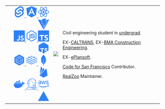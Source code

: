 <table align="center">
  <tbody>
    <tr>
      <td align="right">
        <div>
          <a href="https://svelte.dev/">
            <img src="./icons/svelte.svg" alt="Svelte" width="36px" />
          </a>
          <a href="https://angular.io/">
            <img src="./icons/angular.svg" alt="Angular" width="36px"/>
          </a>
          <a href="https://reactjs.org/">
            <img src="./icons/react.svg" alt="React JS" width="36px" />
          </a>
          <a href="https://vitejs.dev/">
            <img src="./icons/vite.svg" alt="Vite JS" width="36px"/>
          </a>
        </div>
        <div>
          <a href="https://www.javascript.com/">
            <img src="./icons/javascript.svg" alt="Javascript" width="36px" />
          </a>
          <a href="https://nodejs.org/">
            <img src="./icons/node.svg" alt="Node JS" width="36px" />
          </a>
          <a href="https://www.typescriptlang.org/">
            <img src="./icons/typescript.svg" alt="Typescript" width="36px" />
          </a>
          <a href="https://typestrong.org/ts-node/">
            <img src="./icons/tsnode.svg" alt="TS Node" width="36px" />
          </a>
        </div>
        <div>
          <a href="https://sequelize.org/">
            <img src="./icons/sequelize.svg" alt="Sequelize ORM" width="36px" />
          </a>
          <a href="https://redis.io/">
            <img src="./icons/redis.svg" alt="Redis" width="36px" />
          </a>
          <a href="https://www.mongodb.com/">
            <img src="./icons/mongo.svg" alt="Mongo DB" width="36px" />
          </a>
          <a href="https://firebase.google.com/">
            <img src="./icons/firebase.svg" alt="Firebase" width="36px" />
          </a>
        </div>
        <div>
          <a href="https://www.docker.com/">
            <img src="./icons/docker.svg" alt="Docker" width="36px" />
          </a>
          <a href="https://www.jenkins.io/">
            <img src="./icons/jenkins.svg" alt="Jenkins" width="36px"/>
          </a>
          <a href="https://aws.amazon.com/">
            <img src="./icons/aws.svg" alt="Amazon AWS" width="36px" />
          </a>
          <a href="https://vercel.com/">
            <img src="./icons/vercel.svg" alt="Vercel" width="36px" />
          </a>
        </div>
      </td>
      <td align="center">
        <!-- <img src="https://github-readme-stats.vercel.app/api?username=markkhoo&show_icons=true&layout=compact&bg_color=0d1117&text_color=F6D1AF&title_color=F6D1AF&border_color=F6D1AF&icon_color=F6D1AF"/> -->
        <img src="https://github-readme-stats.vercel.app/api/top-langs/?username=markkhoo&layout=compact&bg_color=0d1117&text_color=2f81f7&title_color=2f81f7&border_color=2f81f7&langs_count=20" height="164"/>
      </td>
      <td align="left" >
        <p>Civil engineering student in <a href="https://www.youtube.com/watch?v=_GZiAMZZx80">undergrad</a>.</p>
        <p>EX-<a href="https://dot.ca.gov/">CALTRANS</a>, EX-<a href="https://thebmacorp.com/">BMA Construction Engineering</a>.</p>
        <p>EX-<a href="https://www.eplansoft.com/">ePlansoft</a>.</p>
        <p><a href="https://www.codeforsanfrancisco.org/">Code for San Francisco</a> Contributor.</p>
        <p><a href="https://realzoo.itsyipy.com/">RealZoo</a> Maintainer.</p>
      </td>
    </tr>
  </tbody>
</table>
